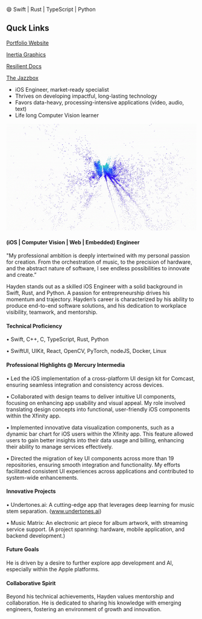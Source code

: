 😄 Swift | Rust | TypeScript | Python

## Quck Links

[Portfolio Website](https://haydenpennington.tech)

[Inertia Graphics](https://www.inertia.graphics)

[Resilient Docs](https://www.resilientdocs.com)

[The Jazzbox](https://www.jazzbox.io)

- iOS Engineer, market-ready specialist
- Thrives on developing impactful, long-lasting technology
- Favors data-heavy, processing-intensive applications (video, audio, text)
- Life long Computer Vision learner 

![vo](https://github.com/hpennington/mono-visual-odometry/raw/main/point_cloud.gif)


#### (iOS | Computer Vision | Web | Embedded) Engineer

"My professional ambition is deeply intertwined with my personal passion for creation. From the orchestration of music, to the precision of hardware, and the abstract nature of software, I see endless possibilities to innovate and create.”

Hayden stands out as a skilled iOS Engineer with a solid background in Swift, Rust, and Python. A passion for entrepreneurship drives his momentum and trajectory. Hayden’s career is characterized by his ability to produce end-to-end software solutions, and his dedication to workplace visibility, teamwork, and mentorship.

#### Technical Proficiency
 • Swift, C++, C, TypeScript, Rust, Python

 • SwiftUI, UIKit, React, OpenCV, PyTorch, nodeJS, Docker, Linux

#### Professional Highlights @ Mercury Intermedia
 • Led the iOS implementation of a cross-platform UI design kit for Comcast, ensuring seamless integration and consistency across devices.

 • Collaborated with design teams to deliver intuitive UI components, focusing on enhancing app usability and visual appeal. My role involved translating design concepts into functional, user-friendly iOS components within the Xfinity app.

 • Implemented innovative data visualization components, such as a dynamic bar chart for iOS users within the Xfinity app. This feature allowed users to gain better insights into their data usage and billing, enhancing their ability to manage services effectively.

 • Directed the migration of key UI components across more than 19 repositories, ensuring smooth integration and functionality. My efforts facilitated consistent UI experiences across applications and contributed to system-wide enhancements.

#### Innovative Projects
 • Undertones.ai: A cutting-edge app that leverages deep learning for music stem separation. (www.undertones.ai)

 • Music Matrix: An electronic art piece for album artwork, with streaming service support. (A project spanning: hardware, mobile application, and backend development.)

#### Future Goals
He is driven by a desire to further explore app development and AI, especially within the Apple platforms. 

#### Collaborative Spirit
Beyond his technical achievements, Hayden values mentorship and collaboration. He is dedicated to sharing his knowledge with emerging engineers, fostering an environment of growth and innovation.

<!--
**hpennington/hpennington** is a ✨ _special_ ✨ repository because its `README.md` (this file) appears on your GitHub profile.

Here are some ideas to get you started:


-->
